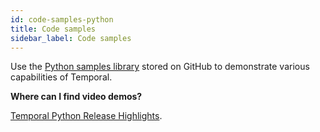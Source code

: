 ```yaml
---
id: code-samples-python
title: Code samples
sidebar_label: Code samples
---
```


Use the [Python samples library](https://github.com/temporalio/samples-python) stored on GitHub to demonstrate various capabilities of Temporal.

**Where can I find video demos?**

[Temporal Python Release Highlights](https://youtu.be/yPZK82Kwe3o?t=1397).
